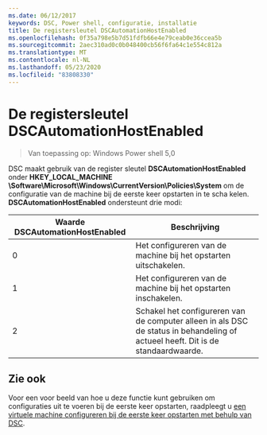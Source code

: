 ```yaml
---
ms.date: 06/12/2017
keywords: DSC, Power shell, configuratie, installatie
title: De registersleutel DSCAutomationHostEnabled
ms.openlocfilehash: 0f35a798e5b7d51fdfb66e4e79ceab0e36ccea5b
ms.sourcegitcommit: 2aec310ad0c0b048400cb56f6fa64c1e554c812a
ms.translationtype: MT
ms.contentlocale: nl-NL
ms.lasthandoff: 05/23/2020
ms.locfileid: "83808330"
---
```

# <a name="dscautomationhostenabled-registry-key"></a>De registersleutel DSCAutomationHostEnabled

> Van toepassing op: Windows Power shell 5,0

DSC maakt gebruik van de register sleutel **DSCAutomationHostEnabled** onder **HKEY_LOCAL_MACHINE \Software\Microsoft\Windows\CurrentVersion\Policies\System** om de configuratie van de machine bij de eerste keer opstarten in te scha kelen.
**DSCAutomationHostEnabled** ondersteunt drie modi:

|  Waarde DSCAutomationHostEnabled  |  Beschrijving   |
|---|---|
0 | Het configureren van de machine bij het opstarten uitschakelen. |
1 | Het configureren van de machine bij het opstarten inschakelen. |
2 | Schakel het configureren van de computer alleen in als DSC de status in behandeling of actueel heeft. Dit is de standaardwaarde. |

## <a name="see-also"></a>Zie ook

Voor een voor beeld van hoe u deze functie kunt gebruiken om configuraties uit te voeren bij de eerste keer opstarten, raadpleegt u [een virtuele machine configureren bij de eerste keer opstarten met behulp van DSC](bootstrapDsc.md).
